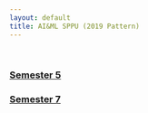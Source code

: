 ```yaml
---
layout: default
title: AI&ML SPPU (2019 Pattern)
---
```




<!-- ✅ Breadcrumb container -->
<div id="breadcrumb-container">
  <nav id="breadcrumb"></nav>
</div>

<!-- ✅ Semester cards -->
<br>
<div class="card-container">
  <!-- <a class="card" href="sem-3"><h3>Semester 3</h3></a> -->
  <!-- <a class="card" href="sem-4"><h3>Semester 4</h3></a> -->
  <a class="card" href="sem-5"><h3>Semester 5</h3></a>
  <!-- <a class="card" href="sem-6"><h3>Semester 6</h3></a> -->
  <a class="card" href="sem-7"><h3>Semester 7</h3></a>
  <!-- <a class="card" href="sem-8"><h3>Semester 8</h3></a> -->
  <!-- Repeat or loop cards here as needed -->
</div>



